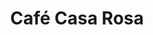 ---
title: Café Casa Rosa
layout: negocio
slogan: Casa Rosa
web:
categoria: Cafe
imagenes: ["/assets/img/directorio/webp/cafecasa-rosa.webp"]
direccion: Calle nogal 101 22700 Rosarito, Península de Baja California, México
estado: Baja California
municipio:
codigo: 
latitude: 32.3386439
longitude: -117.0565426
telefono:
cocina:
rango: $$
facebook: https://www.facebook.com/profile.php?id=100085424287666
instagram: https://www.instagram.com/cafe_casa__rosa/
whatsapp:
telegram: 
twitter: 
horariodeservicio: Lunes a Domingo 14:30 PM - 22:00 PM
descripcion: Un spot diferente que te hara sentir especial, visitanos.
---